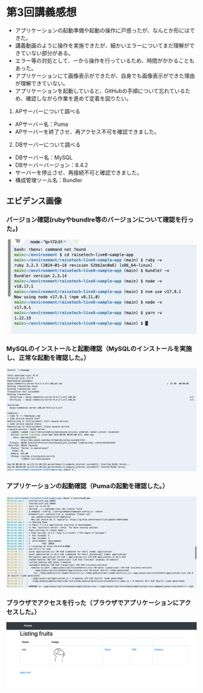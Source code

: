 # 第3回講義感想

+ アプリケーションの起動準備や起動の操作に戸惑ったが、なんとか形にはできた。
+ 講義動画のように操作を実施できたが、細かいエラーについてまだ理解ができていない部分がある。
+ エラー等の対処として、一から操作を行っているため、時間がかかることもあった。
+ アプリケーションにて画像表示ができたが、自身でも画像表示ができた理由が理解できていない。
+ アプリケーションを起動していると、GitHubの手順について忘れているため、確認しながら作業を進めて定着を図りたい。

 1. APサーバーについて調べる

 + APサーバー名：Puma
 + APサーバーを終了させ、再アクセス不可を確認できました。


 2. DBサーバーについて調べる
 + DBサーバー名：MySQL
 + DBサーバーバージョン：8.4.2
 + サーバーを停止させ、再接続不可と確認できました。
 + 構成管理ツール名：Bundler
 


## エビデンス画像
### バージョン確認(rubyやbundlre等のバージョンについて確認を行った。)
![SSバージョン確認](./SSversion.png)
### MySQLのインストールと起動確認（MySQLのインストールを実施し、正常な起動を確認した。）
![SSMySQLのインストール](./SSMySQL.png)
### アプリケーションの起動確認（Pumaの起動を確認した。）
![SSAPの起動](./SSKserver.png)
### ブラウザでアクセスを行った（ブラウザでアプリケーションにアクセスした。）
![ブラウザでのアクセス](./SSapp.png)

